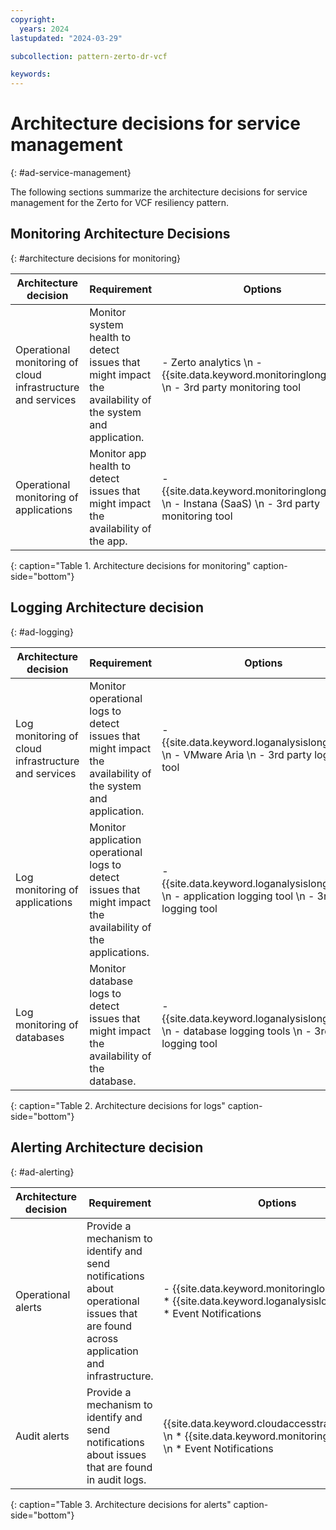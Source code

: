 ```yaml
---
copyright:
  years: 2024
lastupdated: "2024-03-29"

subcollection: pattern-zerto-dr-vcf

keywords:
---
```

# Architecture decisions for service management
{: #ad-service-management}

The following sections summarize the architecture decisions for service management for the Zerto for VCF resiliency pattern.

## Monitoring Architecture Decisions
{: #architecture decisions for monitoring}

| Architecture decision                                                    | Requirement                                                                                    | Options                                                | Decision                    | Rationale                                                                                                                                                                                                                                      |
| ---------------------------------------------------------------------------------- | -------------------------------------------------------------------------------------------------------- | ---------------------------------------------------------------- | ------------------------------------- | -------------------------------------------------------------------------------------------------------------------------------------------------------------------------------------------------------------------------------------------------------- |
| Operational monitoring of cloud infrastructure and services                        | Monitor system health to detect issues that might impact the availability of the system and application. | - Zerto analytics  \n -  {{site.data.keyword.monitoringlong_notm}}  \n -  3rd party monitoring tool | Zerto analytics                       | Zerto analytics is included in the service, which requires the creation of a Zerto account.                                                                                                                                                                   |
| Operational monitoring of applications                                             | Monitor app health to detect issues that might impact the availability of the app.                       | - {{site.data.keyword.monitoringlong_notm}}  \n -  Instana (SaaS)  \n -  3rd party monitoring tool  | {{site.data.keyword.monitoringlong_notm}} and Instana (SaaS) | Instana is used along with {{site.data.keyword.monitoringlong_notm}} to get more application performance metrics and automate Application Performance Management. Instana provides data and actionable insights to monitor the applications and automate root-cause analysis.
{: caption="Table 1. Architecture decisions for monitoring" caption-side="bottom"}

## Logging Architecture decision
{: #ad-logging}

| Architecture decision                                                    | Requirement                                                                                   | Options                                                | Decision                    | Rationale                                                                                                                                                                                                                                      |
| ---------------------------------------------------------------------------------- | -------------------------------------------------------------------------------------------------------- | ---------------------------------------------------------------- | ------------------------------------- | -------------------------------------------------------------------------------------------------------------------------------------------------------------------------------------------------------------------------------------------------------- |
|  Log monitoring of cloud infrastructure and services                          | Monitor operational logs to detect issues that might impact the availability of the system and application.   | - {{site.data.keyword.loganalysislong_notm}}  \n -  VMware Aria  \n -  3rd party logging tool              | {{site.data.keyword.loganalysislong_notm}}                            | {{site.data.keyword.loganalysislong_notm}} collects operational logs from applications, platform resources, and infrastructure and provides interfaces to view and analyze all logs.                                                                                                                                                                    |
| Log monitoring of applications                                               | Monitor application operational logs to detect issues that might impact the availability of the applications. | - {{site.data.keyword.loganalysislong_notm}}  \n -  application logging tool  \n -  3rd party logging tool | {{site.data.keyword.loganalysislong_notm}} and application logging tool | Use the application logging tool to send application logs to {{site.data.keyword.loganalysislong_notm}} and aggregate application-specific log details.                              |
| Log monitoring of databases                                                  | Monitor database logs to detect issues that might impact the availability of the database.                    | - {{site.data.keyword.loganalysislong_notm}}  \n -  database logging tools  \n -  3rd party logging tool   | {{site.data.keyword.loganalysislong_notm}} and database logging tool    | Use the database logging tools along with {{site.data.keyword.loganalysislong_notm}} to get more database-specific log information.                                                  |
{: caption="Table 2. Architecture decisions for logs" caption-side="bottom"}

## Alerting Architecture decision
{: #ad-alerting}

| Architecture decision                                                | Requirement                                                                                                                 | Options                                                 | Decision                                                | Rationale                                                                                                                                                                                                                                                   |
| ------------------------------------------------------------------------------ | ------------------------------------------------------------------------------------------------------------------------------------- | ----------------------------------------------------------------- | ----------------------------------------------------------------- | --------------------------------------------------------------------------------------------------------------------------------------------------------------------------------------------------------------------------------------------------------------------- |
| Operational alerts                                                             | Provide a mechanism to identify and send notifications about operational issues that are found across application and infrastructure. | - {{site.data.keyword.monitoringlong_notm}} \n * {{site.data.keyword.loganalysislong_notm}} \n * Event Notifications    | {{site.data.keyword.monitoringlong_notm}} \n * {{site.data.keyword.loganalysislong_notm}} \n * Event Notifications    | {{site.data.keyword.monitoringlong_notm}} and {{site.data.keyword.loganalysislong_notm}} support the configuration of alerts to detect operational issues and send notifications to targeted channels. Event Notifications are used to route the alert events to service destinations to automate response actions.  |
| Audit alerts                                                                   | Provide a mechanism to identify and send notifications about issues that are found in audit logs.                                     | {{site.data.keyword.cloudaccesstraillong_notm}} \n * {{site.data.keyword.monitoringlong_notm}} \n * Event Notifications | {{site.data.keyword.cloudaccesstraillong_notm}} \n * {{site.data.keyword.monitoringlong_notm}} \n * Event Notifications | {{site.data.keyword.cloudaccesstraillong_notm}} supports the configuration of alerts to detect audit issues and send notifications to targeted channels. Event Notifications are used to route the alert events to service destinations to automate response.                                    |
{: caption="Table 3. Architecture decisions for alerts" caption-side="bottom"}
